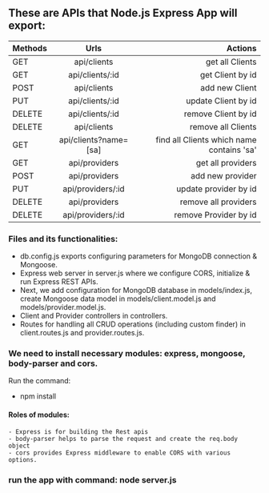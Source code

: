 ## These are APIs that Node.js Express App will export:

| Methods  |	Urls	              |      Actions                               |
| :------- |:------------------------:| ------------:|
| GET	   |  api/clients	          |  get all Clients						   |
| GET	   |  api/clients/:id	      |  get Client by id                          |
| POST	   |  api/clients	          |  add new Client                            |
| PUT	   |  api/clients/:id	      |  update Client by id                       |
| DELETE   |  api/clients/:id	      |  remove Client by id                       |
| DELETE   |  api/clients	          |  remove all Clients                        |
| GET	   |  api/clients?name=[sa]   |	 find all Clients which name contains 'sa' |
| GET      |  api/providers           |  get all providers                         |
| POST     |  api/providers           |  add new provider                          |
| PUT      |  api/providers/:id       |  update provider by id                     |
| DELETE   |  api/providers           |  remove all providers                      |
| DELETE   |  api/providers/:id       |  remove Provider by id                     |


### Files and its functionalities:
- db.config.js exports configuring parameters for MongoDB connection & Mongoose.
- Express web server in server.js where we configure CORS, initialize & run Express REST APIs.
- Next, we add configuration for MongoDB database in models/index.js, create Mongoose data model in models/client.model.js and models/provider.model.js.
- Client and Provider controllers in controllers.
- Routes for handling all CRUD operations (including custom finder) in client.routes.js and provider.routes.js.

### We need to install necessary modules: express, mongoose, body-parser and cors.
Run the command:
* npm install

#### Roles of modules:
    - Express is for building the Rest apis
    - body-parser helps to parse the request and create the req.body object
    - cors provides Express middleware to enable CORS with various options.

### run the app with command: node server.js